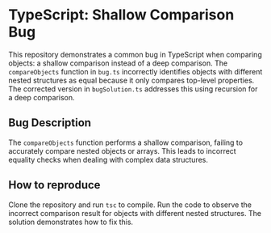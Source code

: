 # TypeScript: Shallow Comparison Bug

This repository demonstrates a common bug in TypeScript when comparing objects: a shallow comparison instead of a deep comparison. The `compareObjects` function in `bug.ts` incorrectly identifies objects with different nested structures as equal because it only compares top-level properties. The corrected version in `bugSolution.ts` addresses this using recursion for a deep comparison.

## Bug Description
The `compareObjects` function performs a shallow comparison, failing to accurately compare nested objects or arrays.  This leads to incorrect equality checks when dealing with complex data structures.

## How to reproduce
Clone the repository and run `tsc` to compile. Run the code to observe the incorrect comparison result for objects with different nested structures. The solution demonstrates how to fix this.